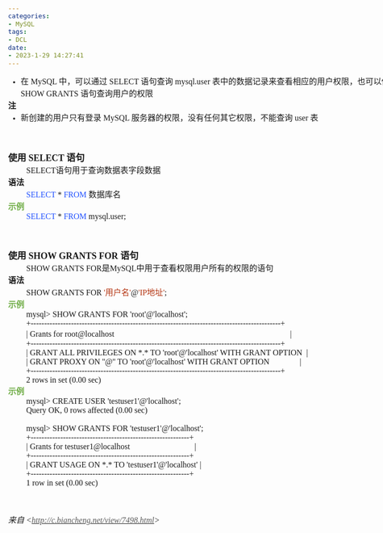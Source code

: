 ```yaml
---
categories:
- MySQL
tags:
- DCL
date:
- 2023-1-29 14:27:41
---
```


<head>
<meta http-equiv=Content-Type content="text/html; charset=utf-8">
<meta name=ProgId content=OneNote.File>
<meta name=Generator content="Microsoft OneNote 15">
</head>

<body lang=zh-CN style='font-family:Calibri;font-size:11.0pt'>
<!--StartFragment-->

<div style='direction:ltr;border-width:100%'>

<div style='direction:ltr;margin-top:0in;margin-left:0in;width:8.4972in'>

<div style='direction:ltr;margin-top:0in;margin-left:0in;width:8.4972in'>

<ul type=disc style='direction:ltr;unicode-bidi:embed;margin-top:0in;
 margin-bottom:0in'>
 <li style='margin-top:0;margin-bottom:0;vertical-align:middle'><span
     style='font-family:"Microsoft YaHei UI";font-size:12.0pt' lang=zh-CN>在</span><span
     style='font-family:"Comic Sans MS";font-size:12.0pt' lang=zh-CN> MySQL </span><span
     style='font-family:"Microsoft YaHei UI";font-size:12.0pt' lang=zh-CN>中，可以通过</span><span
     style='font-family:"Microsoft YaHei UI";font-size:12.0pt' lang=en-US> </span><span
     style='font-family:"Comic Sans MS";font-size:12.0pt' lang=en-US>SELECT </span><span
     style='font-family:"Microsoft YaHei UI";font-size:12.0pt' lang=zh-CN>语句查询</span><span
     style='font-family:"Comic Sans MS";font-size:12.0pt' lang=zh-CN>
     mysql.user </span><span style='font-family:"Microsoft YaHei UI";
     font-size:12.0pt' lang=zh-CN>表中的数据记录来查看相应的用户权限，也可以使用</span><span
     style='font-family:"Comic Sans MS";font-size:12.0pt' lang=zh-CN> SHOW
     GRANTS </span><span style='font-family:"Microsoft YaHei UI";font-size:
     12.0pt' lang=zh-CN>语句查询用户的权限</span></li>
</ul>

<p style='margin:0in;font-family:"Microsoft YaHei UI";font-size:12.0pt'><span
style='font-weight:bold'>注</span></p>

<ul type=disc style='direction:ltr;unicode-bidi:embed;margin-top:0in;
 margin-bottom:0in'>
 <li style='margin-top:0;margin-bottom:0;vertical-align:middle'><span
     style='font-family:"Microsoft YaHei UI";font-size:12.0pt'>新创建的用户只有登录</span><span
     style='font-family:"Comic Sans MS";font-size:12.0pt'> MySQL </span><span
     style='font-family:"Microsoft YaHei UI";font-size:12.0pt'>服务器的权限，没有任何其它权限，不能查询</span><span
     style='font-family:"Comic Sans MS";font-size:12.0pt'> user </span><span
     style='font-family:"Microsoft YaHei UI";font-size:12.0pt'>表</span></li>
</ul>

<p style='margin:0in;font-family:"Comic Sans MS";font-size:12.0pt'>&nbsp;</p>

<p style='margin:0in;font-family:"Comic Sans MS";font-size:12.0pt'>&nbsp;</p>

<p style='margin:0in;font-family:"Comic Sans MS";font-size:12.0pt'>&nbsp;</p>

<p style='margin:0in;font-size:13.5pt'><span style='font-weight:bold;
font-family:"Microsoft YaHei UI"' lang=zh-CN>使用</span><span style='font-weight:
bold;font-family:"Microsoft YaHei UI"' lang=en-US> </span><span
style='font-weight:bold;font-family:"Comic Sans MS"' lang=en-US>SELECT </span><span
style='font-weight:bold;font-family:"Microsoft YaHei UI"' lang=zh-CN>语句</span></p>

<p style='margin:0in;margin-left:.375in;font-size:12.0pt'><span
style='font-family:"Comic Sans MS"' lang=en-US>SELECT</span><span
style='font-family:"Microsoft YaHei UI"' lang=zh-CN>语句用于查询数据表字段数据</span></p>

<p style='margin:0in;font-family:"Microsoft YaHei UI";font-size:12.0pt'><span
style='font-weight:bold'>语法</span></p>

<p style='margin:0in;margin-left:.375in;font-size:12.0pt'><span
style='font-family:"Comic Sans MS";color:#2151FF' lang=zh-CN>SELECT</span><span
style='font-family:"Comic Sans MS"' lang=zh-CN> * </span><span
style='font-family:"Comic Sans MS";color:#2151FF' lang=zh-CN>FROM</span><span
style='font-family:"Comic Sans MS"' lang=en-US> </span><span style='font-family:
"Microsoft YaHei UI"' lang=zh-CN>数据库名</span></p>

<p style='margin:0in;font-family:"Microsoft YaHei UI";font-size:12.0pt;
color:#70AD47'><span style='font-weight:bold'>示例</span></p>

<p style='margin:0in;margin-left:.375in;font-family:"Comic Sans MS";font-size:
12.0pt'><span style='color:#2151FF'>SELECT</span> * <span style='color:#2151FF'>FROM</span>
mysql.user;</p>

<p style='margin:0in;font-family:"Comic Sans MS";font-size:12.0pt'>&nbsp;</p>

<p style='margin:0in;font-family:"Comic Sans MS";font-size:12.0pt'>&nbsp;</p>

<p style='margin:0in;font-family:"Comic Sans MS";font-size:12.0pt'>&nbsp;</p>

<p style='margin:0in;font-size:13.5pt'><span style='font-weight:bold;
font-family:"Microsoft YaHei UI"' lang=zh-CN>使用</span><span style='font-weight:
bold;font-family:"Comic Sans MS"' lang=en-US> </span><span style='font-weight:
bold;font-family:"Comic Sans MS"' lang=zh-CN>SHOW GRANTS </span><span
style='font-weight:bold;font-family:"Comic Sans MS"' lang=en-US>FOR </span><span
style='font-weight:bold;font-family:"Microsoft YaHei UI"' lang=zh-CN>语句</span></p>

<p style='margin:0in;margin-left:.375in;font-size:12.0pt'><span
style='font-family:"Comic Sans MS"' lang=zh-CN>SHOW GRANTS FOR</span><span
style='font-family:"Microsoft YaHei UI"' lang=zh-CN>是</span><span
style='font-family:"Comic Sans MS"' lang=en-US>MySQL</span><span
style='font-family:"Microsoft YaHei UI"' lang=zh-CN>中用于查看权限用户所有的权限的语句</span></p>

<p style='margin:0in;font-family:"Microsoft YaHei UI";font-size:12.0pt'><span
style='font-weight:bold'>语法</span></p>

<p style='margin:0in;margin-left:.375in;font-size:12.0pt'><span
style='font-family:"Comic Sans MS"' lang=zh-CN>SHOW GRANTS FOR </span><span
style='font-family:"Comic Sans MS";color:#B43512' lang=zh-CN>'</span><span
style='font-family:"Microsoft YaHei UI";color:#B43512' lang=zh-CN>用户名</span><span
style='font-family:"Comic Sans MS";color:#B43512' lang=zh-CN>'</span><span
style='font-family:"Comic Sans MS"' lang=zh-CN>@</span><span style='font-family:
"Comic Sans MS";color:#B43512' lang=zh-CN>'</span><span style='font-family:
"Comic Sans MS";color:#B43512' lang=en-US>IP</span><span style='font-family:
"Microsoft YaHei UI";color:#B43512' lang=zh-CN>地址</span><span style='font-family:
"Comic Sans MS";color:#B43512' lang=zh-CN>'</span><span style='font-family:
"Comic Sans MS"' lang=zh-CN>;</span></p>

<p style='margin:0in;font-family:"Microsoft YaHei UI";font-size:12.0pt;
color:#70AD47'><span style='font-weight:bold'>示例</span></p>

<p style='margin:0in;margin-left:.375in;font-family:"Comic Sans MS";font-size:
12.0pt'>mysql&gt; SHOW GRANTS FOR 'root'@'localhost';</p>

<p style='margin:0in;margin-left:.375in;font-family:"Comic Sans MS";font-size:
12.0pt'>+---------------------------------------------------------------------------------------------+</p>

<p style='margin:0in;margin-left:.375in;font-family:"Comic Sans MS"'><span
style='font-size:12.0pt' lang=zh-CN>| Grants for root@localhost<span
style='mso-spacerun:yes'>                                          </span></span><span
style='font-size:12.0pt' lang=en-US><span
style='mso-spacerun:yes'>                                            </span></span><span
style='font-size:14.0pt' lang=zh-CN><span style='mso-spacerun:yes'> </span></span><span
style='font-size:12.0pt' lang=zh-CN>|</span></p>

<p style='margin:0in;margin-left:.375in;font-family:"Comic Sans MS";font-size:
12.0pt'>+---------------------------------------------------------------------------------------------+</p>

<p style='margin:0in;margin-left:.375in;font-family:"Comic Sans MS";font-size:
12.0pt'><span lang=zh-CN>| GRANT ALL PRIVILEGES ON *.* TO 'root'@'localhost'
WITH GRANT OPTION </span><span lang=en-US><span
style='mso-spacerun:yes'> </span></span><span lang=zh-CN>|</span></p>

<p style='margin:0in;margin-left:.375in;font-family:"Comic Sans MS";font-size:
12.0pt'><span lang=zh-CN>| GRANT PROXY ON ''@'' TO 'root'@'localhost' WITH
GRANT OPTION<span style='mso-spacerun:yes'>        </span></span><span
lang=en-US><span style='mso-spacerun:yes'>       </span></span><span
lang=zh-CN>|</span></p>

<p style='margin:0in;margin-left:.375in;font-family:"Comic Sans MS";font-size:
12.0pt'>+---------------------------------------------------------------------------------------------+</p>

<p style='margin:0in;margin-left:.375in;font-family:"Comic Sans MS";font-size:
12.0pt'>2 rows in set (0.00 sec)</p>

<p style='margin:0in;font-family:"Microsoft YaHei UI";font-size:12.0pt;
color:#70AD47'><span style='font-weight:bold'>示例</span></p>

<p style='margin:0in;margin-left:.375in;font-family:"Comic Sans MS";font-size:
12.0pt'>mysql&gt; CREATE USER 'testuser1'@'localhost';</p>

<p style='margin:0in;margin-left:.375in;font-family:"Comic Sans MS";font-size:
12.0pt'>Query OK, 0 rows affected (0.00 sec)</p>

<p style='margin:0in;margin-left:.375in;font-family:"Comic Sans MS";font-size:
12.0pt'>&nbsp;</p>

<p style='margin:0in;margin-left:.375in;font-family:"Comic Sans MS";font-size:
12.0pt'>mysql&gt; SHOW GRANTS FOR 'testuser1'@'localhost';</p>

<p style='margin:0in;margin-left:.375in;font-family:"Comic Sans MS";font-size:
12.0pt'>+-----------------------------------------------------------+</p>

<p style='margin:0in;margin-left:.375in;font-family:"Comic Sans MS";font-size:
12.0pt'>| Grants for testuser1@localhost<span
style='mso-spacerun:yes'>                                </span>|</p>

<p style='margin:0in;margin-left:.375in;font-family:"Comic Sans MS";font-size:
12.0pt'>+-----------------------------------------------------------+</p>

<p style='margin:0in;margin-left:.375in;font-family:"Comic Sans MS";font-size:
12.0pt'>| GRANT USAGE ON *.* TO 'testuser1'@'localhost' |</p>

<p style='margin:0in;margin-left:.375in;font-family:"Comic Sans MS";font-size:
12.0pt'>+-----------------------------------------------------------+</p>

<p style='margin:0in;margin-left:.375in;font-family:"Comic Sans MS";font-size:
12.0pt'>1 row in set (0.00 sec)</p>

<p style='margin:0in;margin-left:.375in;font-family:"Comic Sans MS";font-size:
12.0pt'>&nbsp;</p>

<p style='margin:0in;font-family:"Comic Sans MS";font-size:12.0pt'>&nbsp;</p>

<p><cite style='margin:0in;font-size:12.0pt'><span style='font-family:"Microsoft YaHei UI"'>来自</span><span
style='font-family:"Comic Sans MS"'> &lt;</span><a
href="http://c.biancheng.net/view/7498.html"><span style='font-family:"Comic Sans MS";
color:#595959'>http://c.biancheng.net/view/7498.html</span></a><span
style='font-family:"Comic Sans MS"'>&gt; </span></cite></p>

<p style='margin:0in;font-family:"Comic Sans MS";font-size:12.0pt'>&nbsp;</p>

<p style='margin:0in;font-family:"Comic Sans MS";font-size:12.0pt'>&nbsp;</p>

</div>

</div>

</div>

